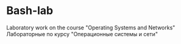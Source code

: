# Bash-lab
Laboratory work on the course "Operating Systems and Networks"
Лабораторные по курсу "Операционные системы и сети"
